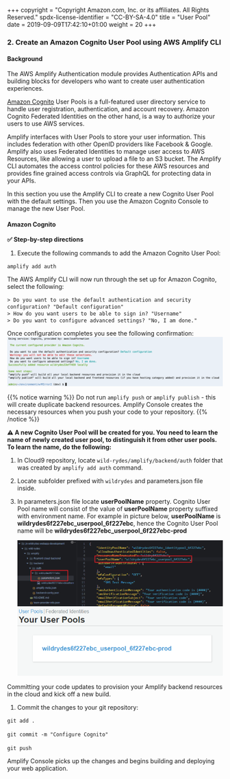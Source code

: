 +++
copyright = "Copyright Amazon.com, Inc. or its affiliates. All Rights Reserved."
spdx-license-identifier = "CC-BY-SA-4.0"
title = "User Pool"
date = 2019-09-09T17:42:10+01:00
weight = 20
+++

### 2. Create an Amazon Cognito User Pool using AWS Amplify CLI

#### Background

The AWS Amplify Authentication module provides Authentication APIs and building blocks for developers who want to create user authentication experiences.

[Amazon Cognito][amazon-cognito] User Pools is a full-featured user directory service to handle user registration, authentication, and account recovery. Amazon Cognito Federated Identities on the other hand, is a way to authorize your users to use AWS services.

Amplify interfaces with User Pools to store your user information. This includes federation with other OpenID providers like Facebook & Google. Amplify also uses Federated Identities to manage user access to AWS Resources, like allowing a user to upload a file to an S3 bucket. The Amplify CLI automates the access control policies for these AWS resources and provides fine grained access controls via GraphQL for protecting data in your APIs.

In this section you use the Amplify CLI to create a new Cognito User Pool with the default settings. Then you use the Amazon Cognito Console to manage the new User Pool.

#### Amazon Cognito

**:white_check_mark: Step-by-step directions**

1. Execute the following commands to add the Amazon Cognito User Pool:
```
amplify add auth
 ```
The AWS Amplify CLI will now run through the set up for Amazon Cognito, select the following:

```none
> Do you want to use the default authentication and security configuration? "Default configuration"
> How do you want users to be able to sign in? "Username"
> Do you want to configure advanced settings? "No, I am done."
```

Once configuration completes you see the following confirmation:
![Amplify auth add screenshot](/images/amplify-auth-add.png)

{{% notice warning %}}
Do not run `amplify push` or `amplify publish` - this will create duplicate backend resources. Amplify Console creates the necessary resources when you push your code to your repository.
{{% /notice %}}

**:warning: A new Cognito User Pool will be created for you. You need to learn the name of newly created user pool, to distinguish it from other user pools. To learn the name, do the following:**

1. In Cloud9 repository, locate `wild-rydes/amplify/backend/auth` folder that was created by  ```amplify add auth``` command.
1. Locate subfolder prefixed with `wildrydes` and parameters.json file inside. 
1. In parameters.json file locate **userPoolName** property. Cognito User Pool name will consist of the value of **userPoolName** property suffixed with environment name. For example in picture below, **userPoolName** is **wildrydes6f227ebc_userpool_6f227ebc**, hence the Cognito User Pool name will be **wildrydes6f227ebc_userpool_6f227ebc-prod**

    ![Folder indicating Cognito User Pool name](/images/cognito-user-pool-name.png)
    ![Cognito User Pool name](/images/cognito-user-pool-name2.png)

Committing your code updates to provision your Amplify backend resources in the cloud and kick off a new build.

1. Commit the changes to your git repository:
 
``` 
git add .

git commit -m "Configure Cognito"

git push

```
Amplify Console picks up the changes and begins building and deploying your web application.

[amazon-cognito]: https://aws.amazon.com/cognito/
